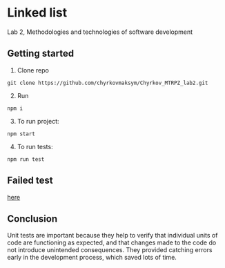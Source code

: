 # Linked list
Lab 2, Methodologies and technologies of software development
## Getting started
1. Clone repo
```
git clone https://github.com/chyrkovmaksym/Chyrkov_MTRPZ_lab2.git
```
2. Run 
```
npm i
```
3. To run project: 
```
npm start
```
4. To run tests:
```
npm run test
```
## Failed test
[here](https://github.com/chyrkovmaksym/Chyrkov_MTRPZ_lab2/actions/runs/4525892819)
## Conclusion
Unit tests are important because they help to verify that individual units of code are functioning as expected, and that changes made to the code do not introduce unintended consequences. They provided catching errors early in the development process, which saved lots of time.
